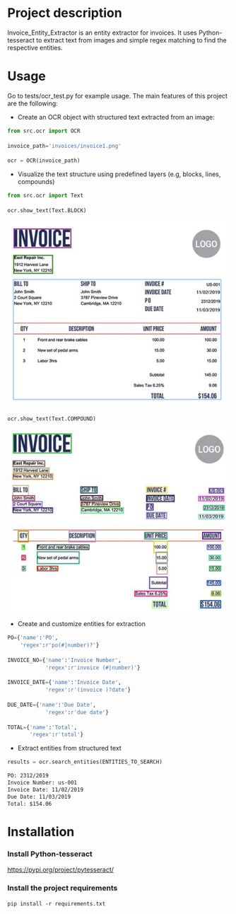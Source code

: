 # Project description

Invoice_Entity_Extractor is an entity extractor for invoices. It uses Python-tesseract
to extract text from images and simple regex matching to find the respective entities.

# Usage

Go to tests/ocr_test.py for example usage. 
The main features of this project are the following:

+ Create an OCR object with structured text extracted from an image:
```python
from src.ocr import OCR

invoice_path='invoices/invoice1.png'

ocr = OCR(invoice_path)
```

+ Visualize the text structure using predefined layers (e.g, blocks, lines, compounds) 
```python
from src.ocr import Text

ocr.show_text(Text.BLOCK)
```
![alt text](https://github.com/diogomfarinha/Invoice_Entity_Extractor/blob/master/images/blocks.JPG)

```python
ocr.show_text(Text.COMPOUND)
```
![alt text](https://github.com/diogomfarinha/Invoice_Entity_Extractor/blob/master/images/compounds.JPG)

+ Create and customize entities for extraction
```python      
PO={'name':'PO',
    'regex':r'po(#|number)?'}

INVOICE_NO={'name':'Invoice Number',
            'regex':r'invoice (#|number)'}

INVOICE_DATE={'name':'Invoice Date',
            'regex':r'(invoice )?date'}

DUE_DATE={'name':'Due Date',
            'regex':r'due date'}

TOTAL={'name':'Total',
       'regex':r'total'}
```

+ Extract entities from structured text
```python
results = ocr.search_entities(ENTITIES_TO_SEARCH)
```
```
PO: 2312/2019
Invoice Number: us-001
Invoice Date: 11/02/2019
Due Date: 11/03/2019
Total: $154.06
```

# Installation
### Install Python-tesseract
https://pypi.org/project/pytesseract/

### Install the project requirements
`pip install -r requirements.txt`


